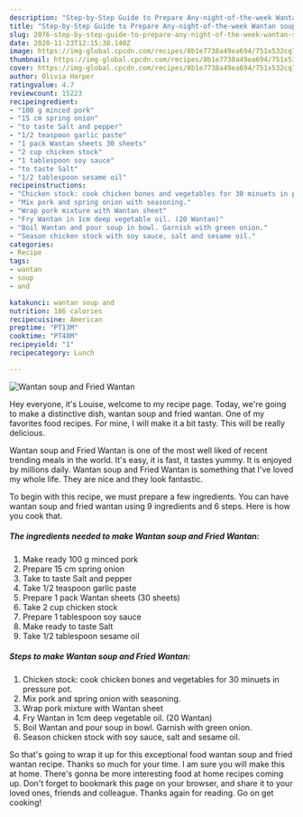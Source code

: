 ```yaml
---
description: "Step-by-Step Guide to Prepare Any-night-of-the-week Wantan soup and Fried Wantan"
title: "Step-by-Step Guide to Prepare Any-night-of-the-week Wantan soup and Fried Wantan"
slug: 2076-step-by-step-guide-to-prepare-any-night-of-the-week-wantan-soup-and-fried-wantan
date: 2020-11-23T12:15:38.140Z
image: https://img-global.cpcdn.com/recipes/8b1e7738a49ea694/751x532cq70/wantan-soup-and-fried-wantan-recipe-main-photo.jpg
thumbnail: https://img-global.cpcdn.com/recipes/8b1e7738a49ea694/751x532cq70/wantan-soup-and-fried-wantan-recipe-main-photo.jpg
cover: https://img-global.cpcdn.com/recipes/8b1e7738a49ea694/751x532cq70/wantan-soup-and-fried-wantan-recipe-main-photo.jpg
author: Olivia Harper
ratingvalue: 4.7
reviewcount: 15223
recipeingredient:
- "100 g minced pork"
- "15 cm spring onion"
- "to taste Salt and pepper"
- "1/2 teaspoon garlic paste"
- "1 pack Wantan sheets 30 sheets"
- "2 cup chicken stock"
- "1 tablespoon soy sauce"
- "to taste Salt"
- "1/2 tablespoon sesame oil"
recipeinstructions:
- "Chicken stock: cook chicken bones and vegetables for 30 minuets in pressure pot."
- "Mix pork and spring onion with seasoning."
- "Wrap pork mixture with Wantan sheet"
- "Fry Wantan in 1cm deep vegetable oil. (20 Wantan)"
- "Boil Wantan and pour soup in bowl. Garnish with green onion."
- "Season chicken stock with soy sauce, salt and sesame oil."
categories:
- Recipe
tags:
- wantan
- soup
- and

katakunci: wantan soup and 
nutrition: 186 calories
recipecuisine: American
preptime: "PT13M"
cooktime: "PT48M"
recipeyield: "1"
recipecategory: Lunch

---
```



![Wantan soup and Fried Wantan](https://img-global.cpcdn.com/recipes/8b1e7738a49ea694/751x532cq70/wantan-soup-and-fried-wantan-recipe-main-photo.jpg)

Hey everyone, it's Louise, welcome to my recipe page. Today, we're going to make a distinctive dish, wantan soup and fried wantan. One of my favorites food recipes. For mine, I will make it a bit tasty. This will be really delicious.



Wantan soup and Fried Wantan is one of the most well liked of recent trending meals in the world. It's easy, it is fast, it tastes yummy. It is enjoyed by millions daily. Wantan soup and Fried Wantan is something that I've loved my whole life. They are nice and they look fantastic.


To begin with this recipe, we must prepare a few ingredients. You can have wantan soup and fried wantan using 9 ingredients and 6 steps. Here is how you cook that.

<!--inarticleads1-->

##### The ingredients needed to make Wantan soup and Fried Wantan:

1. Make ready 100 g minced pork
1. Prepare 15 cm spring onion
1. Take to taste Salt and pepper
1. Take 1/2 teaspoon garlic paste
1. Prepare 1 pack Wantan sheets (30 sheets)
1. Take 2 cup chicken stock
1. Prepare 1 tablespoon soy sauce
1. Make ready to taste Salt
1. Take 1/2 tablespoon sesame oil




<!--inarticleads2-->

##### Steps to make Wantan soup and Fried Wantan:

1. Chicken stock: cook chicken bones and vegetables for 30 minuets in pressure pot.
1. Mix pork and spring onion with seasoning.
1. Wrap pork mixture with Wantan sheet
1. Fry Wantan in 1cm deep vegetable oil. (20 Wantan)
1. Boil Wantan and pour soup in bowl. Garnish with green onion.
1. Season chicken stock with soy sauce, salt and sesame oil.




So that's going to wrap it up for this exceptional food wantan soup and fried wantan recipe. Thanks so much for your time. I am sure you will make this at home. There's gonna be more interesting food at home recipes coming up. Don't forget to bookmark this page on your browser, and share it to your loved ones, friends and colleague. Thanks again for reading. Go on get cooking!
